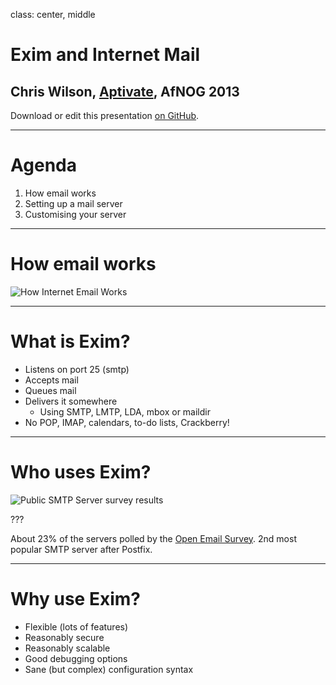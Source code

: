 class: center, middle

# Exim and Internet Mail

## Chris Wilson, [Aptivate](http://www.aptivate.org/), AfNOG 2013

Download or edit this presentation [on GitHub](https://github.com/afnog/sse/exim/presentation.md).

---

# Agenda

1. How email works
2. Setting up a mail server
3. Customising your server

---

# How email works

![How Internet Email Works](how-internet-email-works.svg)

---

# What is Exim?

* Listens on port 25 (smtp)
* Accepts mail
* Queues mail
* Delivers it somewhere
	* Using SMTP, LMTP, LDA, mbox or maildir
* No POP, IMAP, calendars, to-do lists, Crackberry!

---

# Who uses Exim?

![Public SMTP Server survey results](public-smtp-servers.svg)

???

About 23% of the servers polled by the [Open Email Survey](http://www.openemailsurvey.org/smtp.html).
2nd most popular SMTP server after Postfix.

---

# Why use Exim?

* Flexible (lots of features)
* Reasonably secure
* Reasonably scalable
* Good debugging options
* Sane (but complex) configuration syntax
